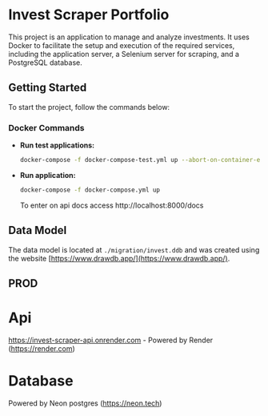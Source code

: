 
# Invest Scraper Portfolio

This project is an application to manage and analyze investments. It uses Docker to facilitate the setup and execution of the required services, including the application server, a Selenium server for scraping, and a PostgreSQL database.

## Getting Started

To start the project, follow the commands below:

### Docker Commands

- **Run test applications:**
  ```bash
  docker-compose -f docker-compose-test.yml up --abort-on-container-exit
  ```

- **Run application:**
  ```bash
  docker-compose -f docker-compose.yml up 
  ```

  To enter on api docs access http://localhost:8000/docs

## Data Model

The data model is located at `./migration/invest.ddb` and was created using the website [https://www.drawdb.app/](https://www.drawdb.app/).

## PROD

# Api

https://invest-scraper-api.onrender.com - Powered by Render (https://render.com)

# Database 

Powered by Neon postgres (https://neon.tech)

